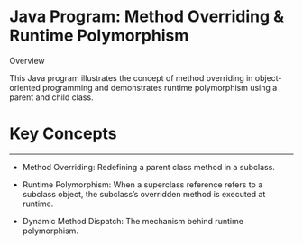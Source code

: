 # Java Program: Method Overriding & Runtime Polymorphism

Overview

This Java program illustrates the concept of method overriding in object-oriented programming and demonstrates runtime polymorphism using a parent and child class.



# Key Concepts
--------------
* Method Overriding: Redefining a parent class method in a subclass.

* Runtime Polymorphism: When a superclass reference refers to a subclass object, the subclass’s overridden method is executed at runtime.

* Dynamic Method Dispatch: The mechanism behind runtime polymorphism.